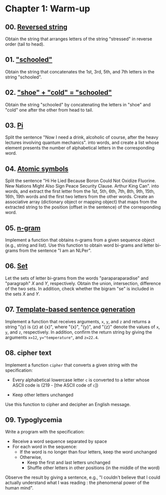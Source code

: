 # Chapter 1: Warm-up

## 00. [Reversed string](./ex00.ts)

Obtain the string that arranges letters of the string "stressed" in reverse order (tail to head).

## 01. ["schooled"](./ex01.ts)

Obtain the string that concatenates the 1st, 3rd, 5th, and 7th letters in the string "schooled".

## 02. ["shoe" + "cold" = "schooled"](./ex02.ts)

Obtain the string "schooled" by concatenating the letters in "shoe" and "cold" one after the other from head to tail.

## 03. [Pi](./ex03.ts)

Split the sentence "Now I need a drink, alcoholic of course, after the heavy lectures involving quantum mechanics". into words, and create a list whose element presents the number of alphabetical letters in the corresponding word.

## 04. [Atomic symbols](./ex04.ts)

Split the sentence "Hi He Lied Because Boron Could Not Oxidize Fluorine. New Nations Might Also Sign Peace Security Clause. Arthur King Can". into words, and extract the first letter from the 1st, 5th, 6th, 7th, 8th, 9th, 15th, 16th, 19th words and the first two letters from the other words. Create an associative array (dictionary object or mapping object) that maps from the extracted string to the position (offset in the sentence) of the corresponding word.

## 05. [n-gram](./ex05.ts)

Implement a function that obtains n-grams from a given sequence object (e.g., string and list). Use this function to obtain word bi-grams and letter bi-grams from the sentence "I am an NLPer".

## 06. [Set](./ex06.ts)

Let the sets of letter bi-grams from the words "paraparaparadise" and "paragraph" $X$ and $Y$, respectively. Obtain the union, intersection, difference of the two sets. In addition, check whether the bigram "se" is included in the sets $X$ and $Y$.

## 07. [Template-based sentence generation](./ex07.ts)

Implement a function that receives arguments, `x`, `y`, and `z` and returns a string "{y} is {z} at {x}", where "{x}", "{y}", and "{z}" denote the values of `x`, `y`, and `z`, respectively. In addition, confirm the return string by giving the arguments `x=12`, `y="temperature"`, and `z=22.4`.

## 08. cipher text

Implement a function `cipher` that converts a given string with the specification:

- Every alphabetical lowercase letter `c` is converted to a letter whose ASCII code is (219 - [the ASCII code of `c`])

- Keep other letters unchanged

Use this function to cipher and decipher an English message.

## 09. Typoglycemia

Write a program with the specification:

- Receive a word sequence separated by space
- For each word in the sequence:
  - If the word is no longer than four letters, keep the word unchanged
  - Otherwise,
    - Keep the first and last letters unchanged
    - Shuffle other letters in other positions (in the middle of the word)

Observe the result by giving a sentence, e.g., "I couldn't believe that I could actually understand what I was reading : the phenomenal power of the human mind".
